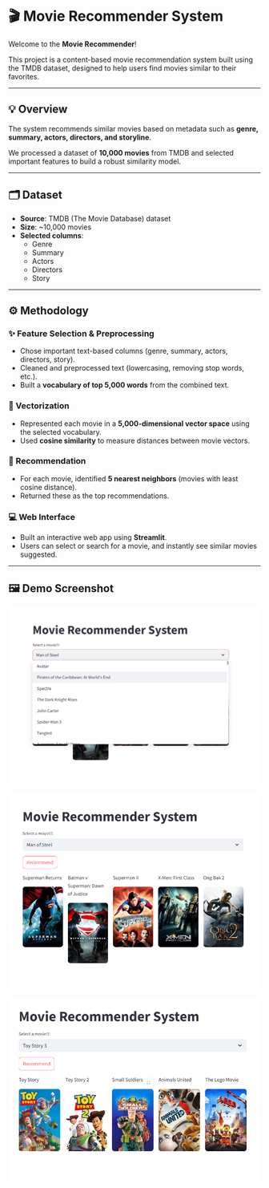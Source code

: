 # 🎬 Movie Recommender System

Welcome to the **Movie Recommender**!  

This project is a content-based movie recommendation system built using the TMDB dataset, designed to help users find movies similar to their favorites.

---

## 💡 Overview

The system recommends similar movies based on metadata such as **genre, summary, actors, directors, and storyline**.  

We processed a dataset of **10,000 movies** from TMDB and selected important features to build a robust similarity model.

---

## 🗂️ Dataset

- **Source**: TMDB (The Movie Database) dataset
- **Size**: ~10,000 movies
- **Selected columns**:
  - Genre
  - Summary
  - Actors
  - Directors
  - Story

---

## ⚙️ Methodology

### ✨ Feature Selection & Preprocessing

- Chose important text-based columns (genre, summary, actors, directors, story).
- Cleaned and preprocessed text (lowercasing, removing stop words, etc.).
- Built a **vocabulary of top 5,000 words** from the combined text.

### 🔎 Vectorization

- Represented each movie in a **5,000-dimensional vector space** using the selected vocabulary.
- Used **cosine similarity** to measure distances between movie vectors.

### 🤝 Recommendation

- For each movie, identified **5 nearest neighbors** (movies with least cosine distance).
- Returned these as the top recommendations.

### 💻 Web Interface

- Built an interactive web app using **Streamlit**.
- Users can select or search for a movie, and instantly see similar movies suggested.

---

## 🖼️ Demo Screenshot

![App Screenshot](assets/1.png)

![App Screenshot](assets/2.png)

![App Screenshot](assets/3.png)



